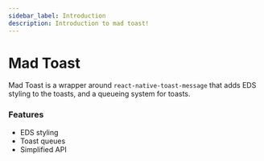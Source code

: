 ```yaml
---
sidebar_label: Introduction
description: Introduction to mad toast!
---
```


# Mad Toast

Mad Toast is a wrapper around `react-native-toast-message` that adds EDS styling to the toasts, and
a queueing system for toasts.

### Features

-   EDS styling
-   Toast queues
-   Simplified API
